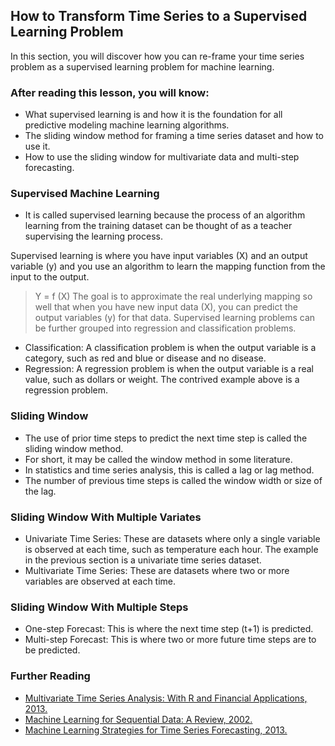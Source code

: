 ## How to Transform Time Series to a Supervised Learning Problem

In this section, you will discover how you can re-frame your time series problem as a supervised learning problem for machine learning.

### After reading this lesson, you will know:
- What supervised learning is and how it is the foundation for all predictive modeling machine learning algorithms.
- The sliding window method for framing a time series dataset and how to use it.
- How to use the sliding window for multivariate data and multi-step forecasting.

### Supervised Machine Learning
- It is called supervised learning because the process of an algorithm learning from the training dataset can be thought of as a teacher supervising the learning process.

Supervised learning is where you have input variables (X) and an output variable (y) and you use an algorithm to learn the mapping function from the input to the output.
> Y = f (X)
The goal is to approximate the real underlying mapping so well that when you have new input data (X), you can predict the output variables (y) for that data.
Supervised learning problems can be further grouped into regression and classification problems.
- Classification: A classification problem is when the output variable is a category, such as red and blue or disease and no disease.
- Regression: A regression problem is when the output variable is a real value, such as dollars or weight. The contrived example above is a regression problem.

### Sliding Window
- The use of prior time steps to predict the next time step is called the sliding window method. 
- For short, it may be called the window method in some literature.
- In statistics and time series analysis, this is called a lag or lag method.
- The number of previous time steps is called the window width or size of the lag.

### Sliding Window With Multiple Variates
- Univariate Time Series: These are datasets where only a single variable is observed at each time, such as temperature each hour. The example in the previous section is a univariate time series dataset.
- Multivariate Time Series: These are datasets where two or more variables are observed at each time.

### Sliding Window With Multiple Steps
- One-step Forecast: This is where the next time step (t+1) is predicted.
- Multi-step Forecast: This is where two or more future time steps are to be predicted.

### Further Reading
- [Multivariate Time Series Analysis: With R and Financial Applications, 2013.](https://amzn.to/2KD4rw7)
- [Machine Learning for Sequential Data: A Review, 2002.](https://link.springer.com/chapter/10.1007/3-540-70659-3_2)
- [Machine Learning Strategies for Time Series Forecasting, 2013.](https://link.springer.com/chapter/10.1007/978-3-642-36318-4_3)







